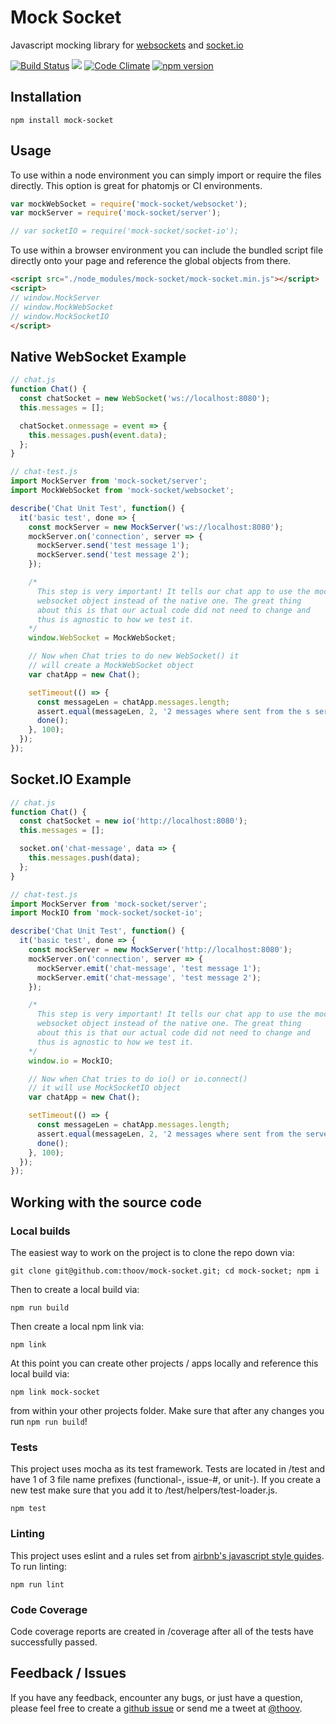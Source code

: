 # Mock Socket

Javascript mocking library for [websockets](https://developer.mozilla.org/en-US/docs/WebSockets) and [socket.io](http://socket.io/)

[![Build Status](https://travis-ci.org/thoov/mock-socket.svg?branch=master)](https://travis-ci.org/thoov/mock-socket)
<a href="https://codeclimate.com/github/thoov/mock-socket/coverage"><img src="https://codeclimate.com/github/thoov/mock-socket/badges/coverage.svg" /></a>
[![Code Climate](https://codeclimate.com/github/thoov/mock-socket/badges/gpa.svg)](https://codeclimate.com/github/thoov/mock-socket)
[![npm version](https://badge.fury.io/js/mock-socket.svg)](http://badge.fury.io/js/mock-socket)

## Installation

```shell
npm install mock-socket
```

## Usage

To use within a node environment you can simply import or require the files directly. This
option is great for phatomjs or CI environments.

```js
var mockWebSocket = require('mock-socket/websocket');
var mockServer = require('mock-socket/server');

// var socketIO = require('mock-socket/socket-io');
```

To use within a browser environment you can include the bundled script file directly onto your
page and reference the global objects from there.

```html
<script src="./node_modules/mock-socket/mock-socket.min.js"></script>
<script>
// window.MockServer
// window.MockWebSocket
// window.MockSocketIO
</script>
```

## Native WebSocket Example
```js
// chat.js
function Chat() {
  const chatSocket = new WebSocket('ws://localhost:8080');
  this.messages = [];

  chatSocket.onmessage = event => {
    this.messages.push(event.data);
  };
}
```

```js
// chat-test.js
import MockServer from 'mock-socket/server';
import MockWebSocket from 'mock-socket/websocket';

describe('Chat Unit Test', function() {
  it('basic test', done => {
    const mockServer = new MockServer('ws://localhost:8080');
    mockServer.on('connection', server => {
      mockServer.send('test message 1');
      mockServer.send('test message 2');
    });

    /*
      This step is very important! It tells our chat app to use the mocked
      websocket object instead of the native one. The great thing
      about this is that our actual code did not need to change and
      thus is agnostic to how we test it.
    */
    window.WebSocket = MockWebSocket;

    // Now when Chat tries to do new WebSocket() it
    // will create a MockWebSocket object
    var chatApp = new Chat();

    setTimeout(() => {
      const messageLen = chatApp.messages.length;
      assert.equal(messageLen, 2, '2 messages where sent from the s server');
      done();
    }, 100);
  });
});
```

## Socket.IO Example

```js
// chat.js
function Chat() {
  const chatSocket = new io('http://localhost:8080');
  this.messages = [];

  socket.on('chat-message', data => {
    this.messages.push(data);
  };
}
```

```js
// chat-test.js
import MockServer from 'mock-socket/server';
import MockIO from 'mock-socket/socket-io';

describe('Chat Unit Test', function() {
  it('basic test', done => {
    const mockServer = new MockServer('http://localhost:8080');
    mockServer.on('connection', server => {
      mockServer.emit('chat-message', 'test message 1');
      mockServer.emit('chat-message', 'test message 2');
    });

    /*
      This step is very important! It tells our chat app to use the mocked
      websocket object instead of the native one. The great thing
      about this is that our actual code did not need to change and
      thus is agnostic to how we test it.
    */
    window.io = MockIO;

    // Now when Chat tries to do io() or io.connect()
    // it will use MockSocketIO object
    var chatApp = new Chat();

    setTimeout(() => {
      const messageLen = chatApp.messages.length;
      assert.equal(messageLen, 2, '2 messages where sent from the server');
      done();
    }, 100);
  });
});
```

## Working with the source code

### Local builds
The easiest way to work on the project is to clone the repo down via:

```shell
git clone git@github.com:thoov/mock-socket.git; cd mock-socket; npm i
```
Then to create a local build via:

```shell
npm run build
```

Then create a local npm link via:

```shell
npm link
```

At this point you can create other projects / apps locally and reference this local build via:

```shell
npm link mock-socket
```

from within your other projects folder. Make sure that after any changes you run `npm run build`!

### Tests
This project uses mocha as its test framework. Tests are located in /test and have 1 of 3 file name prefixes (functional-, issue-#, or unit-). If you create a new test make sure that you add it to /test/helpers/test-loader.js.

```shell
npm test
```

### Linting

This project uses eslint and a rules set from [airbnb's javascript style guides](https://github.com/airbnb/javascript). To run linting:

```shell
npm run lint
```

### Code Coverage

Code coverage reports are created in /coverage after all of the tests have successfully passed.

## Feedback / Issues

If you have any feedback, encounter any bugs, or just have a question, please feel free to create a [github issue](https://github.com/thoov/mock-socket/issues/new) or send me a tweet at [@thoov](https://twitter.com/thoov).
